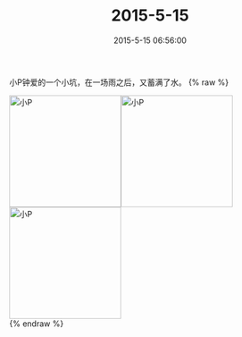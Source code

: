 ﻿---
title: 2015-5-15
date: 2015-5-15 06:56:00
tags:
categories: 爸爸
---
小P钟爱的一个小坑，在一场雨之后，又蓄满了水。
{% raw %}
<div style="width:500 px">
<div style="float:left; width:100 px"><img src="/images/4065dfcbjw1es4k44m65hj218g0xckai.jpg" width="200" alt="小P"></div>
<div style="float:left; width:100 px"><img src="/images/4065dfcbjw1es4k44m65hj218g0xckai.jpg" width="200" alt="小P"></div>
<div style="float:left; width:100 px"><img src="/images/4065dfcbjw1es4k44m65hj218g0xckai.jpg" width="200" alt="小P"></div>
<div style="clear:both"></div>
</div>
{% endraw %}